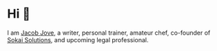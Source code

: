# Hi 👋

I am [Jacob Jove](https://jacobjove.org), a writer, personal trainer, amateur chef, co-founder of
[Sokai Solutions](https://www.sokaisolutions.com/), and upcoming legal professional.
